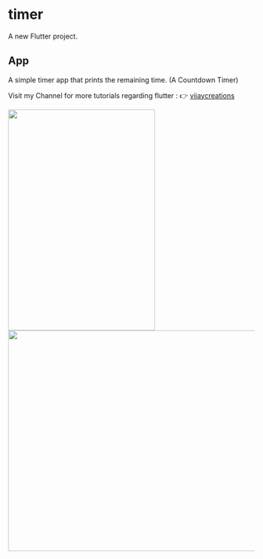# timer

A new Flutter project.

## App
A simple timer app that prints the remaining time. (A Countdown Timer)

Visit my Channel for more tutorials regarding flutter : :point_right: [vijaycreations](https://www.youtube.com/channel/UCBC_Z7jla1GSITcqLKAtPxQ)

<image src="https://user-images.githubusercontent.com/58719230/85292872-2b348380-b4ba-11ea-9492-77081c010367.png" width="300" height="450"> <image src="https://user-images.githubusercontent.com/58719230/85292878-2c65b080-b4ba-11ea-9627-5a254d875a79.png" width="700" height="450"> 

